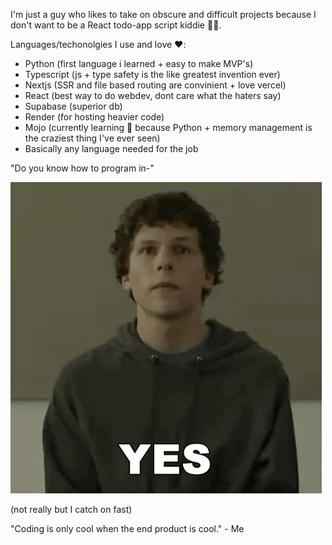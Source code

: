 I'm just a guy who likes to take on obscure and difficult projects because I don't want to be a React todo-app script kiddie 🤷🏾.

Languages/techonolgies I use and love ❤️:
  - Python (first language i learned + easy to make MVP's)
  - Typescript (js + type safety is the like greatest invention ever)
  - Nextjs (SSR and file based routing are convinient + love vercel)
  - React (best way to do webdev, dont care what the haters say)
  - Supabase (superior db)
  - Render (for hosting heavier code)
  - Mojo (currently learning 🧠 because Python + memory management is the craziest thing I've ever seen)
  - Basically any language needed for the job



"Do you know how to program in-"

![Mark](./yes-mark-zuckerberg.gif)

(not really but I catch on fast)



"Coding is only cool when the end product is cool." - Me
